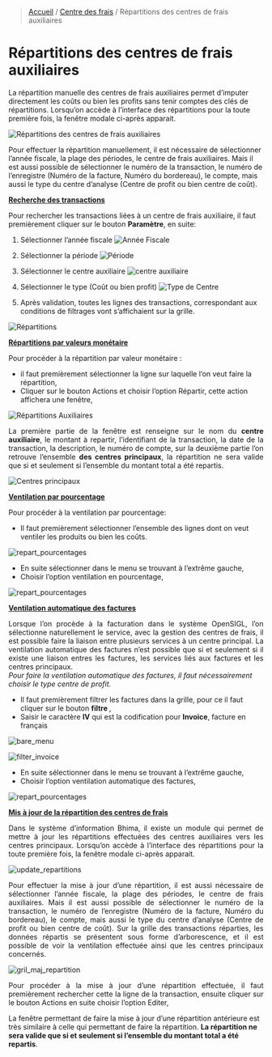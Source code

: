 > [Accueil](../index) / [Centre des frais](./index) / Répartitions des centres de frais auxiliaires

# Répartitions des centres de frais auxiliaires

La répartition manuelle des centres de frais auxiliaires permet d’imputer directement les coûts ou bien les profits sans tenir comptes des clés de répartitions. 
Lorsqu’on accède à l’interface des répartitions pour la toute première fois, la fenêtre modale ci-après apparait.

![Répartitions des centres de frais auxiliaires](../../images/cost_centers/repart_centres_frais.jpg)

Pour effectuer la répartition manuellement, il est nécessaire de sélectionner l’année fiscale, la plage des périodes, le centre de frais auxiliaires. Mais il est aussi possible de sélectionner le numéro de la transaction, le numéro de l’enregistre (Numéro de la facture, Numéro du bordereau), le compte, mais aussi le type du centre d’analyse (Centre de profit ou bien centre de coût).

<strong><u> Recherche des transactions </u></strong>

Pour rechercher les transactions liées à un centre de frais auxiliaire, il faut premièrement cliquer sur le bouton <strong>Paramètre</strong>, en suite:


1. Sélectionner l’année fiscale
![Année Fiscale](../../images/cost_centers/fiscal_year.jpg)

2. Sélectionner la période
![Période](../../images/cost_centers/periode.jpg)

3. Sélectionner le centre auxiliaire
![centre auxiliaire](../../images/cost_centers/centre_frais_exemple.jpg)

4. Sélectionner le type (Coût ou bien profit)
![Type de Centre](../../images/cost_centers/type_centre.jpg)

5. Après validation, toutes les lignes des transactions, correspondant aux conditions de filtrages vont s’affichaient sur la grille.

![Répartitions](../../images/cost_centers/grid_distribution.jpg)

<strong><u> Répartitions par valeurs monétaire </u></strong>

Pour procéder à la répartition par valeur monétaire :
-	il faut premièrement sélectionner la ligne sur laquelle l’on veut faire la répartition,
-	Cliquer sur le bouton Actions et choisir l’option Répartir, cette action affichera une fenêtre,

![Répartitions Auxiliaires](../../images/cost_centers/repartition_auxiliaires.jpg)

<div style='text-align: justify;'>
La première partie de la fenêtre est renseigne sur le nom du <strong>centre auxiliaire</strong>, le montant à repartir, l’identifiant de la transaction, la date de la transaction, la description, le numéro de compte, sur la deuxième partie l’on retrouve l’ensemble <strong>des centres principaux</strong>, la répartition ne sera valide que si et seulement si l’ensemble du montant total a été repartis.</div>

![Centres principaux](../../images/cost_centers/centre_principale_repartition.jpg)

<strong><u> Ventilation par pourcentage </u></strong>

Pour procéder à la ventilation par pourcentage:
-	Il faut premièrement sélectionner l’ensemble des lignes dont on veut ventiler les produits ou bien les coûts.

![repart_pourcentages](../../images/cost_centers/repart_pourcentages.jpg)

-	En suite sélectionner dans le menu se trouvant à l’extrême gauche, 
-	Choisir l’option ventilation en pourcentage,

![repart_pourcentages](../../images/cost_centers/menu_repartition.jpg)

<strong><u> Ventilation automatique des factures </u></strong>

<div style='text-align: justify;'>
Lorsque l’on procède à la facturation dans le système OpenSIGL, l’on sélectionne naturellement le service, avec la gestion des centres de frais, il est possible faire la liaison entre plusieurs services à un centre principal.
La ventilation automatique des factures n’est possible que si et seulement si il existe une liaison entres les factures, les services liés aux factures et les centres principaux.
</div>

<div class = "bs-callout bs-callout-info">
<em> Pour faire la ventilation automatique des factures, il faut nécessairement choisir le type centre de profit.</em>
</div>

-	Il faut premièrement filtrer les factures dans la grille, pour ce il faut cliquer sur le bouton <strong> filtre </strong>, 
-	Saisir le caractère <strong>IV</strong> qui est la codification pour <strong>Invoice</strong>, facture en français 

![bare_menu](../../images/cost_centers/bare_menu.jpg)

![filter_invoice](../../images/cost_centers/filter_invoice.jpg)

-	En suite sélectionner dans le menu se trouvant à l’extrême gauche, 
-	Choisir l’option ventilation automatique des factures,

![repart_pourcentages](../../images/cost_centers/ventilation_factures.jpg)

<strong><u> Mis à jour de la répartition des centres de frais </u></strong>

<div style='text-align: justify;'>
Dans le système d’information Bhima, il existe un module qui permet de mettre à jour les répartitions effectuées des centres auxiliaires vers les centres principaux.
Lorsqu’on accède à l’interface des répartitions pour la toute première fois, la fenêtre modale ci-après apparait.</div>



![update_repartitions](../../images/cost_centers/update_repartitions.jpg)

<div style='text-align: justify;'>
Pour effectuer la mise à jour d’une répartition, il est aussi nécessaire de sélectionner l’année fiscale, la plage des périodes, le centre de frais auxiliaires. Mais il est aussi possible de sélectionner le numéro de la transaction, le numéro de l’enregistre (Numéro de la facture, Numéro du bordereau), le compte, mais aussi le type du centre d’analyse (Centre de profit ou bien centre de coût).
Sur la grille des transactions réparties, les données répartis se présentent sous forme d’arborescence, et il est possible de voir la ventilation effectuée ainsi que les centres principaux concernés.</div>


![gril_maj_repartition](../../images/cost_centers/gril_maj_repartition.jpg)

<div style='text-align: justify;'>Pour procéder à la mise à jour d’une répartition effectuée, il faut premièrement rechercher cette la ligne de la transaction, ensuite cliquer sur le bouton Actions en suite choisir l’option Editer,</div>

La fenêtre permettant de faire la mise à jour d’une répartition antérieure est très similaire à celle qui permettant de faire la répartition. <strong>La répartition ne sera valide que si et seulement si l’ensemble du montant total a été repartis</strong>.
